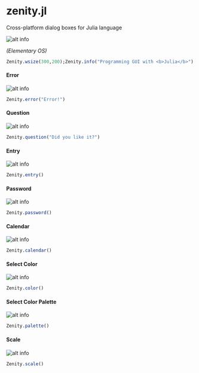 # zenity.jl
Cross-platform dialog boxes for Julia language

![alt info](https://image.ibb.co/h9qjQT/0j.png)

*(Elementary OS)*
```julia
Zenity.wsize(300,200);Zenity.info("Programming GUI with <b>Julia</b>")
```

#### Error
![alt info](https://image.ibb.co/nxzeLT/2.png)
```julia
Zenity.error("Error!")
```
#### Question
![alt info](https://image.ibb.co/n1q8Eo/4.png)
```julia
Zenity.question("Did you like it?")
```

#### Entry
![alt info](https://image.ibb.co/iahYfT/5.png)
```julia
Zenity.entry()
```

#### Password
![alt info](https://image.ibb.co/mA4qS8/9.png)
```julia
Zenity.password()
```

#### Calendar
![alt info](https://image.ibb.co/kYxzLT/6.png)
```julia
Zenity.calendar()
```

#### Select Color
![alt info](https://image.ibb.co/iXoTEo/7.png)
```julia
Zenity.color()
```

#### Select Color Palette
![alt info](https://image.ibb.co/ndmtfT/7_1.png)
```julia
Zenity.palette()
```

#### Scale
![alt info](https://image.ibb.co/hQXc78/8.png)
```julia
Zenity.scale()
```
